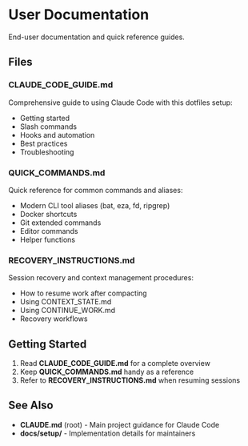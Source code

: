 # User Documentation

End-user documentation and quick reference guides.

## Files

### CLAUDE_CODE_GUIDE.md
Comprehensive guide to using Claude Code with this dotfiles setup:
- Getting started
- Slash commands
- Hooks and automation
- Best practices
- Troubleshooting

### QUICK_COMMANDS.md
Quick reference for common commands and aliases:
- Modern CLI tool aliases (bat, eza, fd, ripgrep)
- Docker shortcuts
- Git extended commands
- Editor commands
- Helper functions

### RECOVERY_INSTRUCTIONS.md
Session recovery and context management procedures:
- How to resume work after compacting
- Using CONTEXT_STATE.md
- Using CONTINUE_WORK.md
- Recovery workflows

## Getting Started

1. Read **CLAUDE_CODE_GUIDE.md** for a complete overview
2. Keep **QUICK_COMMANDS.md** handy as a reference
3. Refer to **RECOVERY_INSTRUCTIONS.md** when resuming sessions

## See Also

- **CLAUDE.md** (root) - Main project guidance for Claude Code
- **docs/setup/** - Implementation details for maintainers
